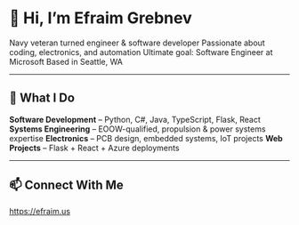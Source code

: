 # 👋 Hi, I’m Efraim Grebnev

 Navy veteran turned engineer & software developer
 Passionate about coding, electronics, and automation
 Ultimate goal: Software Engineer at Microsoft
 Based in Seattle, WA

---

## 🔧 What I Do

**Software Development** – Python, C#, Java, TypeScript, Flask, React
**Systems Engineering** – EOOW-qualified, propulsion & power systems expertise
**Electronics** – PCB design, embedded systems, IoT projects
**Web Projects** – Flask + React + Azure deployments

---

## 📫 Connect With Me
https://efraim.us
